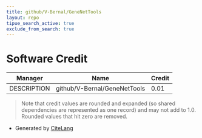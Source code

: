 ```yaml
---
title: github/V-Bernal/GeneNetTools
layout: repo
tipue_search_active: true
exclude_from_search: true
---
```

# Software Credit

|Manager|Name|Credit|
|-------|----|------|
|DESCRIPTION|github/V-Bernal/GeneNetTools|0.01|


> Note that credit values are rounded and expanded (so shared dependencies are represented as one record) and may not add to 1.0. Rounded values that hit zero are removed.


- Generated by [CiteLang](https://github.com/vsoch/citelang)
